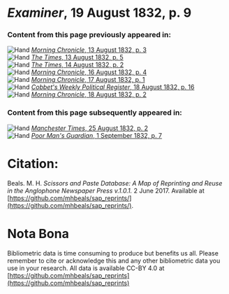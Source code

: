 # *Examiner*, 19 August 1832, p. 9  
  
### Content from this page previously appeared in:  
![Hand](http://scissorsandpaste.net/wp-content/uploads/2017/06/smallhandpointer.png) [*Morning Chronicle*, 13 August 1832, p. 3](https://mhbeals.github.io/sap_html/Morning-Chronicle/Morning-Chronicle-13-August-1832-p-3)  
![Hand](http://scissorsandpaste.net/wp-content/uploads/2017/06/smallhandpointer.png) [*The Times*, 13 August 1832, p. 5](https://mhbeals.github.io/sap_html/The-Times/The-Times-13-August-1832-p-5)  
![Hand](http://scissorsandpaste.net/wp-content/uploads/2017/06/smallhandpointer.png) [*The Times*, 14 August 1832, p. 2](https://mhbeals.github.io/sap_html/The-Times/The-Times-14-August-1832-p-2)  
![Hand](http://scissorsandpaste.net/wp-content/uploads/2017/06/smallhandpointer.png) [*Morning Chronicle*, 16 August 1832, p. 4](https://mhbeals.github.io/sap_html/Morning-Chronicle/Morning-Chronicle-16-August-1832-p-4)  
![Hand](http://scissorsandpaste.net/wp-content/uploads/2017/06/smallhandpointer.png) [*Morning Chronicle*, 17 August 1832, p. 1](https://mhbeals.github.io/sap_html/Morning-Chronicle/Morning-Chronicle-17-August-1832-p-1)  
![Hand](http://scissorsandpaste.net/wp-content/uploads/2017/06/smallhandpointer.png) [*Cobbet's Weekly Political Register*, 18 August 1832, p. 16](https://mhbeals.github.io/sap_html/Cobbet's-Weekly-Political-Register/Cobbet's-Weekly-Political-Register-18-August-1832-p-16)  
![Hand](http://scissorsandpaste.net/wp-content/uploads/2017/06/smallhandpointer.png) [*Morning Chronicle*, 18 August 1832, p. 2](https://mhbeals.github.io/sap_html/Morning-Chronicle/Morning-Chronicle-18-August-1832-p-2)  
  
### Content from this page subsequently appeared in:  
![Hand](http://scissorsandpaste.net/wp-content/uploads/2017/06/smallhandpointer.png) [*Manchester Times*, 25 August 1832, p. 2](https://mhbeals.github.io/sap_html/Manchester-Times/Manchester-Times-25-August-1832-p-2)  
![Hand](http://scissorsandpaste.net/wp-content/uploads/2017/06/smallhandpointer.png) [*Poor Man's Guardian*, 1 September 1832, p. 7](https://mhbeals.github.io/sap_html/Poor-Man's-Guardian/Poor-Man's-Guardian-1-September-1832-p-7)  


# Citation: 

Beals. M. H. *Scissors and Paste Database: A Map of Reprinting and Reuse in the Anglophone Newspaper Press v.1.0.1.* 2 June 2017. Available at [https://github.com/mhbeals/sap_reprints/](https://github.com/mhbeals/sap_reprints/). 

# Nota Bona

Bibliometric data is time consuming to produce but benefits us all. Please remember to cite or acknowledge this and any other bibliometric data you use in your research. All data is available CC-BY 4.0 at [https://github.com/mhbeals/sap_reprints](https://github.com/mhbeals/sap_reprints)
